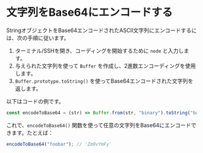 # 文字列をBase64にエンコードする

StringオブジェクトをBase64エンコードされたASCII文字列にエンコードするには、次の手順に従います。

1. ターミナル/SSHを開き、コーディングを開始するために `node` と入力します。
2. 与えられた文字列を使って `Buffer` を作成し、2進数エンコーディングを使用します。
3. `Buffer.prototype.toString()` を使ってBase64エンコードされた文字列を返します。

以下はコードの例です。

```js
const encodeToBase64 = (str) => Buffer.from(str, "binary").toString("base64");
```

これで、`encodeToBase64()` 関数を使って任意の文字列をBase64にエンコードできます。たとえば：

```js
encodeToBase64("foobar"); // 'Zm9vYmFy'
```
